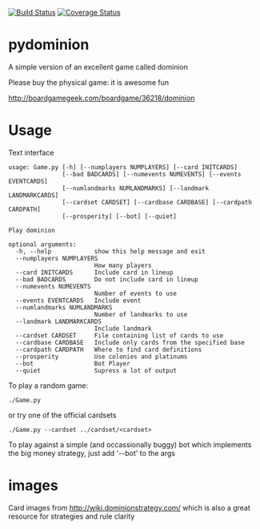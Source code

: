 [![Build Status](https://travis-ci.org/dwagon/pydominion.svg?branch=develop)](https://travis-ci.org/dwagon/pydominion)
[![Coverage Status](https://coveralls.io/repos/dwagon/pydominion/badge.png)](https://coveralls.io/r/dwagon/pydominion)

pydominion
==========

A simple version of an excellent game called dominion

Please buy the physical game: it is awesome fun

http://boardgamegeek.com/boardgame/36218/dominion

Usage
=====

Text interface

```
usage: Game.py [-h] [--numplayers NUMPLAYERS] [--card INITCARDS]
               [--bad BADCARDS] [--numevents NUMEVENTS] [--events EVENTCARDS]
               [--numlandmarks NUMLANDMARKS] [--landmark LANDMARKCARDS]
               [--cardset CARDSET] [--cardbase CARDBASE] [--cardpath CARDPATH]
               [--prosperity] [--bot] [--quiet]

Play dominion

optional arguments:
  -h, --help            show this help message and exit
  --numplayers NUMPLAYERS
                        How many players
  --card INITCARDS      Include card in lineup
  --bad BADCARDS        Do not include card in lineup
  --numevents NUMEVENTS
                        Number of events to use
  --events EVENTCARDS   Include event
  --numlandmarks NUMLANDMARKS
                        Number of landmarks to use
  --landmark LANDMARKCARDS
                        Include landmark
  --cardset CARDSET     File containing list of cards to use
  --cardbase CARDBASE   Include only cards from the specified base
  --cardpath CARDPATH   Where to find card definitions
  --prosperity          Use colonies and platinums
  --bot                 Bot Player
  --quiet               Supress a lot of output
```

To play a random game:
```
./Game.py
```

or try one of the official cardsets
```
./Game.py --cardset ../cardset/<cardset>
```

To play against a simple (and occassionally buggy) bot which implements the big money strategy, just add '--bot' to the args

images
======

Card images from http://wiki.dominionstrategy.com/ which is also a great resource for strategies and rule clarity

